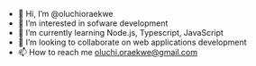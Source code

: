 - 👋 Hi, I’m @oluchioraekwe
- 👀 I’m interested in sofware development
- 🌱 I’m currently learning Node.js, Typescript, JavaScript
- 💞️ I’m looking to collaborate on web applications development
- 📫 How to reach me oluchi.oraekwe@gmail.com

<!---
oluchioraekwe/oluchioraekwe is a ✨ special ✨ repository because its `README.md` (this file) appears on your GitHub profile.
You can click the Preview link to take a look at your changes.
--->
